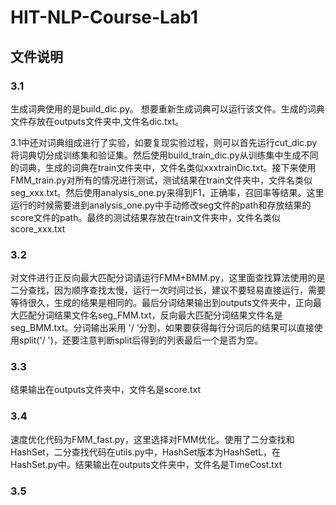 # HIT-NLP-Course-Lab1

## 文件说明

### 3.1

生成词典使用的是build_dic.py。 想要重新生成词典可以运行该文件。生成的词典文件存放在outputs文件夹中,文件名dic.txt。

3.1中还对词典组成进行了实验，如要复现实验过程，则可以首先运行cut_dic.py将词典切分成训练集和验证集。然后使用build_train_dic.py从训练集中生成不同的词典，生成的词典在train文件夹中，文件名类似xxxtrainDic.txt。接下来使用FMM_train.py对所有的情况进行测试，测试结果在train文件夹中，文件名类似seg_xxx.txt。然后使用analysis_one.py来得到F1，正确率，召回率等结果。这里运行的时候需要进到analysis_one.py中手动修改seg文件的path和存放结果的score文件的path。最终的测试结果存放在train文件夹中，文件名类似score_xxx.txt

### 3.2

对文件进行正反向最大匹配分词请运行FMM+BMM.py，这里面查找算法使用的是二分查找，因为顺序查找太慢，运行一次时间过长，建议不要轻易直接运行，需要等待很久，生成的结果是相同的。最后分词结果输出到outputs文件夹中，正向最大匹配分词结果文件名seg_FMM.txt，反向最大匹配分词结果文件名是seg_BMM.txt。分词输出采用
'/ '分割，如果要获得每行分词后的结果可以直接使用split('/ ')，还要注意判断split后得到的列表最后一个是否为空。

### 3.3

结果输出在outputs文件夹中，文件名是score.txt

### 3.4

速度优化代码为FMM_fast.py，这里选择对FMM优化。使用了二分查找和HashSet，二分查找代码在utils.py中，HashSet版本为HashSetL，在HashSet.py中。结果输出在outputs文件夹中，文件名是TimeCost.txt

### 3.5

